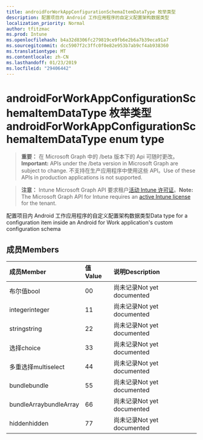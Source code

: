 ```yaml
---
title: androidForWorkAppConfigurationSchemaItemDataType 枚举类型
description: 配置项目内 Android 工作应用程序的自定义配置架构数据类型
localization_priority: Normal
author: tfitzmac
ms.prod: Intune
ms.openlocfilehash: b4a32d8306fc279819ce9fb6e2b6a7b39eca91a7
ms.sourcegitcommit: dcc5907f2c3ffc0f0e82e953b7ab9cf4ab938360
ms.translationtype: MT
ms.contentlocale: zh-CN
ms.lasthandoff: 01/23/2019
ms.locfileid: "29406442"
---
```

# <a name="androidforworkappconfigurationschemaitemdatatype-enum-type"></a><span data-ttu-id="63354-103">androidForWorkAppConfigurationSchemaItemDataType 枚举类型</span><span class="sxs-lookup"><span data-stu-id="63354-103">androidForWorkAppConfigurationSchemaItemDataType enum type</span></span>

> <span data-ttu-id="63354-104">**重要：** 在 Microsoft Graph 中的 /beta 版本下的 Api 可随时更改。</span><span class="sxs-lookup"><span data-stu-id="63354-104">**Important:** APIs under the /beta version in Microsoft Graph are subject to change.</span></span> <span data-ttu-id="63354-105">不支持在生产应用程序中使用这些 API。</span><span class="sxs-lookup"><span data-stu-id="63354-105">Use of these APIs in production applications is not supported.</span></span>

> <span data-ttu-id="63354-106">**注意：** Intune Microsoft Graph API 要求租户[活动 Intune 许可证](https://go.microsoft.com/fwlink/?linkid=839381)。</span><span class="sxs-lookup"><span data-stu-id="63354-106">**Note:** The Microsoft Graph API for Intune requires an [active Intune license](https://go.microsoft.com/fwlink/?linkid=839381) for the tenant.</span></span>

<span data-ttu-id="63354-107">配置项目内 Android 工作应用程序的自定义配置架构数据类型</span><span class="sxs-lookup"><span data-stu-id="63354-107">Data type for a configuration item inside an Android for Work application's custom configuration schema</span></span>

## <a name="members"></a><span data-ttu-id="63354-108">成员</span><span class="sxs-lookup"><span data-stu-id="63354-108">Members</span></span>
|<span data-ttu-id="63354-109">成员</span><span class="sxs-lookup"><span data-stu-id="63354-109">Member</span></span>|<span data-ttu-id="63354-110">值</span><span class="sxs-lookup"><span data-stu-id="63354-110">Value</span></span>|<span data-ttu-id="63354-111">说明</span><span class="sxs-lookup"><span data-stu-id="63354-111">Description</span></span>|
|:---|:---|:---|
|<span data-ttu-id="63354-112">布尔值</span><span class="sxs-lookup"><span data-stu-id="63354-112">bool</span></span>|<span data-ttu-id="63354-113">0</span><span class="sxs-lookup"><span data-stu-id="63354-113">0</span></span>|<span data-ttu-id="63354-114">尚未记录</span><span class="sxs-lookup"><span data-stu-id="63354-114">Not yet documented</span></span>|
|<span data-ttu-id="63354-115">integer</span><span class="sxs-lookup"><span data-stu-id="63354-115">integer</span></span>|<span data-ttu-id="63354-116">1</span><span class="sxs-lookup"><span data-stu-id="63354-116">1</span></span>|<span data-ttu-id="63354-117">尚未记录</span><span class="sxs-lookup"><span data-stu-id="63354-117">Not yet documented</span></span>|
|<span data-ttu-id="63354-118">string</span><span class="sxs-lookup"><span data-stu-id="63354-118">string</span></span>|<span data-ttu-id="63354-119">2</span><span class="sxs-lookup"><span data-stu-id="63354-119">2</span></span>|<span data-ttu-id="63354-120">尚未记录</span><span class="sxs-lookup"><span data-stu-id="63354-120">Not yet documented</span></span>|
|<span data-ttu-id="63354-121">选择</span><span class="sxs-lookup"><span data-stu-id="63354-121">choice</span></span>|<span data-ttu-id="63354-122">3</span><span class="sxs-lookup"><span data-stu-id="63354-122">3</span></span>|<span data-ttu-id="63354-123">尚未记录</span><span class="sxs-lookup"><span data-stu-id="63354-123">Not yet documented</span></span>|
|<span data-ttu-id="63354-124">多重选择</span><span class="sxs-lookup"><span data-stu-id="63354-124">multiselect</span></span>|<span data-ttu-id="63354-125">4</span><span class="sxs-lookup"><span data-stu-id="63354-125">4</span></span>|<span data-ttu-id="63354-126">尚未记录</span><span class="sxs-lookup"><span data-stu-id="63354-126">Not yet documented</span></span>|
|<span data-ttu-id="63354-127">bundle</span><span class="sxs-lookup"><span data-stu-id="63354-127">bundle</span></span>|<span data-ttu-id="63354-128">5</span><span class="sxs-lookup"><span data-stu-id="63354-128">5</span></span>|<span data-ttu-id="63354-129">尚未记录</span><span class="sxs-lookup"><span data-stu-id="63354-129">Not yet documented</span></span>|
|<span data-ttu-id="63354-130">bundleArray</span><span class="sxs-lookup"><span data-stu-id="63354-130">bundleArray</span></span>|<span data-ttu-id="63354-131">6</span><span class="sxs-lookup"><span data-stu-id="63354-131">6</span></span>|<span data-ttu-id="63354-132">尚未记录</span><span class="sxs-lookup"><span data-stu-id="63354-132">Not yet documented</span></span>|
|<span data-ttu-id="63354-133">hidden</span><span class="sxs-lookup"><span data-stu-id="63354-133">hidden</span></span>|<span data-ttu-id="63354-134">7</span><span class="sxs-lookup"><span data-stu-id="63354-134">7</span></span>|<span data-ttu-id="63354-135">尚未记录</span><span class="sxs-lookup"><span data-stu-id="63354-135">Not yet documented</span></span>|





